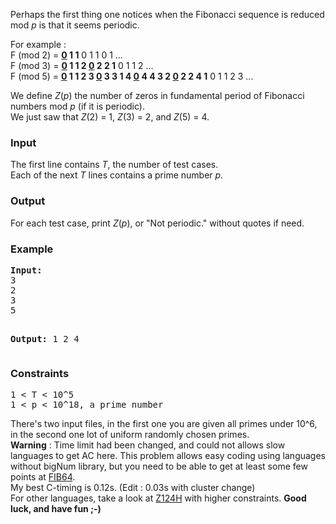 <p>
Perhaps the first thing one notices when the Fibonacci sequence is reduced mod <em>p</em> is that
it seems periodic.</p>

<p>
For example :<br>
F (mod 2) = <b><u>0</u> 1 1</b> 0 1 1 0 1 ... <br>
F (mod 3) = <b><u>0</u> 1 1 2 <u>0</u> 2 2 1</b> 0 1 1 2 ... <br>
F (mod 5) = <b><u>0</u> 1 1 2 3 <u>0</u> 3 3 1 4 <u>0</u> 4 4 3 2 <u>0</u> 2 2 4 1</b> 0 1 1 2 3 ... <br>
</p>

<p>
We define <em>Z</em>(<em>p</em>) the number of zeros in fundamental period of Fibonacci numbers mod <em>p</em> (if it is periodic).<br>
We just saw that <em>Z</em>(2) = 1, <em>Z</em>(3) = 2, and <em>Z</em>(5) = 4.
</p>

<h3>Input</h3>
<p>
The first line contains <em>T</em>, the number of test cases.<br>
Each of the next <em>T</em> lines contains a prime number <em>p</em>.
</p>


<h3>Output</h3>
<p>
For each test case, print <em>Z</em>(<em>p</em>), or "Not periodic." without quotes if need.
</p>

<h3>Example</h3>
<pre><b>Input:</b>
3
2
3
5

<b>Output:</b>
1
2
4
</pre>

<h3>Constraints</h3>
<pre>1 &lt; T &lt; 10^5
1 &lt; p &lt; 10^18, a prime number
</pre>
<p>There's two input files, in the first one you are given all primes under 10^6, in the second one lot of uniform randomly chosen primes.<br>
<strong>Warning</strong> : Time limit had been changed, and could not allows slow languages to get AC here. This problem allows easy coding using languages without bigNum library, but you need to be able to get at least some few points at <a href="http://www.spoj.com/problems/FIB64/">FIB64</a>.<br>
My best C-timing is 0.12s. (Edit : 0.03s with cluster change)<br>
For other languages, take a look at <a href="http://www.spoj.com/problems/Z124H/">Z124H</a> with higher constraints.
<strong>Good luck, and have fun ;-)</strong><br>
</p>